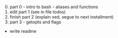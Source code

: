 0. part 0 - intro to bash - aliases and functions
1. edit part 1 (see in file todos)
2. finish part 2 (explain sed, segue to next installment)
3. part 3 - getopts and flags

- write readme